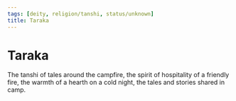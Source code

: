 ```yaml
---
tags: [deity, religion/tanshi, status/unknown]
title: Taraka
---
```


# Taraka

The tanshi of tales around the campfire, the spirit of hospitality of a friendly fire, the warmth of a hearth on a cold night, the tales and stories shared in camp. 

